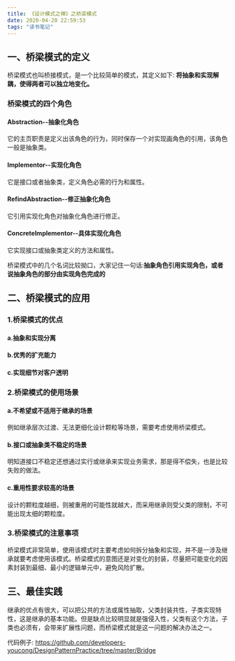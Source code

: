 ```yaml
---
title: 《设计模式之禅》之桥梁模式
date: 2020-04-20 22:59:53
tags: "读书笔记"
---
```


## 一、桥梁模式的定义
桥梁模式也叫桥接模式，是一个比较简单的模式，其定义如下:
**将抽象和实现解耦，使得两者可以独立地变化。**
<!--more-->

### 桥梁模式的四个角色

#### Abstraction--抽象化角色
它的主页职责是定义出该角色的行为，同时保存一个对实现画角色的引用，该角色一般是抽象类。

#### Implementor--实现化角色
它是接口或者抽象类，定义角色必需的行为和属性。

#### RefindAbstraction--修正抽象化角色
它引用实现化角色对抽象化角色进行修正。

#### ConcreteImplementor--具体实现化角色
它实现接口或抽象类定义的方法和属性。

桥梁模式中的几个名词比较拗口，大家记住一句话:**抽象角色引用实现角色，或者说抽象角色的部分由实现角色完成的**


## 二、桥梁模式的应用

### 1.桥梁模式的优点

#### a.抽象和实现分离

#### b.优秀的扩充能力

#### c.实现细节对客户透明

### 2.桥梁模式的使用场景

#### a.不希望或不适用于继承的场景
例如继承层次过渡、无法更细化设计颗粒等场景，需要考虑使用桥梁模式。

#### b.接口或抽象类不稳定的场景
明知道接口不稳定还想通过实行或继承来实现业务需求，那是得不偿失，也是比较失败的做法。

#### c.重用性要求较高的场景
设计的颗粒度越细，则被重用的可能性就越大，而采用继承则受父类的限制，不可能出现太细的颗粒度。


### 3.桥梁模式的注意事项
桥梁模式非常简单，使用该模式时主要考虑如何拆分抽象和实现，并不是一涉及继承就要考虑使用该模式。桥梁模式的意图还是对变化的封装，尽量把可能变化的因素封装到最细、最小的逻辑单元中，避免风险扩散。


## 三、最佳实践
继承的优点有很大，可以把公共的方法或属性抽取，父类封装共性，子类实现特性，这是继承的基本功能。但是缺点比较明显就是强侵入性，父类有这个方法，子类也必须有，会带来扩展性问题，而桥梁模式就是这一问题的解决办法之一。

代码例子:
https://github.com/developers-youcong/DesignPatternPractice/tree/master/Bridge
